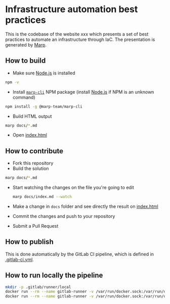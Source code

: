 # Infrastructure automation best practices

This is the codebase of the website xxx which presents a set of best practices to automate an infrastructure through IaC. The presentation is generated by [Marp](https://marp.app/).

## How to build

* Make sure [Node.js](https://nodejs.org/en/download/) is installed

```bash
npm -v
```

* Install [`marp-cli`](https://github.com/marp-team/marp-cli) NPM package (install [Node.js](https://nodejs.org/en/download/) if NPM is an unknown command)

```bash
npm install -g @marp-team/marp-cli
```

* Build HTML output

```bash
marp docs/*.md
```

* Open [index.html](./docs/index.html)

## How to contribute

* Fork this repository
* Build the solution

```bash
marp docs/*.md
```

* Start watching the changes on the file you're going to edit
  
  ```bash
  marp docs/index.md --watch
  ```

* Make a change in `docs` folder and see directly the result on [index.html](./docs/index.html)
* Commit the changes and push to your repository
* Submit a Pull Request

## How to publish

This is done automatically by the GitLab CI pipeline, which is defined in [.gitlab-ci.yml](./.gitlab-ci.yml).

## How to run locally the pipeline

```bash
mkdir -p .gitlab/runner/local
docker run --rm --name gitlab-runner -v /var/run/docker.sock:/var/run/docker.sock -v $PWD/.gitlab/runner/local/config:/etc/gitlab-runner -v $PWD:$PWD --workdir $PWD gitlab/gitlab-runner exec docker ci
docker run --rm --name gitlab-runner -v /var/run/docker.sock:/var/run/docker.sock -v $PWD/.gitlab/runner/local/config:/etc/gitlab-runner -v $PWD:$PWD --workdir $PWD gitlab/gitlab-runner exec docker pages
```
